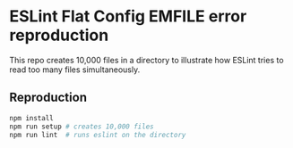 # ESLint Flat Config EMFILE error reproduction

This repo creates 10,000 files in a directory to illustrate how ESLint tries to read too many files simultaneously.

## Reproduction

```sh
npm install
npm run setup # creates 10,000 files
npm run lint  # runs eslint on the directory
```
